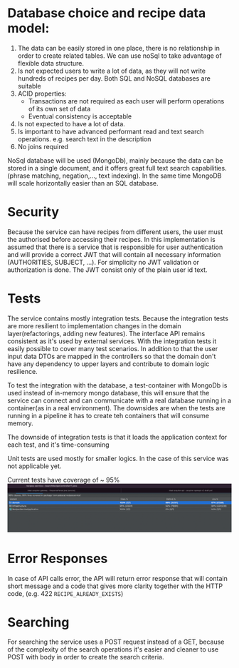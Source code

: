 

# Database choice and recipe data model:
1. The data can be easily stored in one place, there is no relationship in order to create related tables. We can use noSql to take advantage of flexible data structure.
2. Is not expected users to write a lot of data, as they will not write hundreds of recipes per day. Both SQL and NoSQL databases are suitable
3. ACID properties:
   * Transactions are not required as each user will perform operations of its own set of data 
   * Eventual consistency is acceptable
4. Is not expected to have a lot of data.
5. Is important to have advanced performant read and text search operations. e.g. search text in the description
6. No joins required

NoSql database will be used (MongoDb), mainly because the data can be stored in a single document, and it offers great full text search capabilities. (phrase matching, negation,..., text indexing). 
In the same time MongoDB will scale horizontally easier than an SQL database.

# Security
Because the service can have recipes from different users, the user must the authorised before accessing their recipes. In this implementation is assumed that there is a service that is responsible for user authentication and will provide 
a correct JWT that will contain all necessary information (AUTHORITIES, SUBJECT, ...). For simplicity no JWT validation or authorization is done. The JWT consist only of the plain user id text. 

# Tests 
The service contains mostly integration tests. Because the integration tests are more resilient to implementation changes in the domain layer(refactorings, adding new features). The interface API remains consistent as it's used by external services.
With the integration tests it easily possible to cover many test scenarios. In addition to that the user input data DTOs are mapped in the controllers so that the domain don't have any dependency to upper layers and contribute to domain logic resilience.

To test the integration with the database, a test-container with MongoDb is used instead of in-memory mongo database, 
this will ensure that the service can connect and can communicate with a real database running in a container(as in a real environment). 
The downsides are when the tests are running in a pipeline it has to create teh containers that will consume memory.  

The downside of integration tests is that it loads the application context for each test, and it's time-consuming

Unit tests are used mostly for smaller logics. In the case of this service was not applicable yet. 

Current tests have coverage of  ~ 95%
![img.png](img.png)

# Error Responses
In case of API calls error, the API will return error response that will contain short message and a code that gives more clarity together with the HTTP code, (e.g. 422 `RECIPE_ALREADY_EXISTS`)

# Searching
For searching the service uses a POST request instead of a GET, because of the complexity of the search operations it's easier and cleaner to use POST with body in order to create the search criteria.
